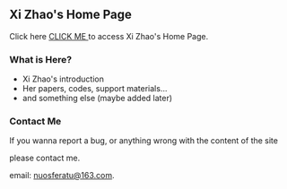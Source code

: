 ## Xi Zhao's Home Page

Click here [ CLICK ME ](https://xiaoppx.github.io/home.html) to access Xi Zhao's Home Page.

### What is Here?

- Xi Zhao's introduction
- Her papers, codes, support materials...
- and something else (maybe added later)

### Contact Me

If you wanna report a bug, or anything wrong with the content of the site

please contact me.

email: nuosferatu@163.com.
